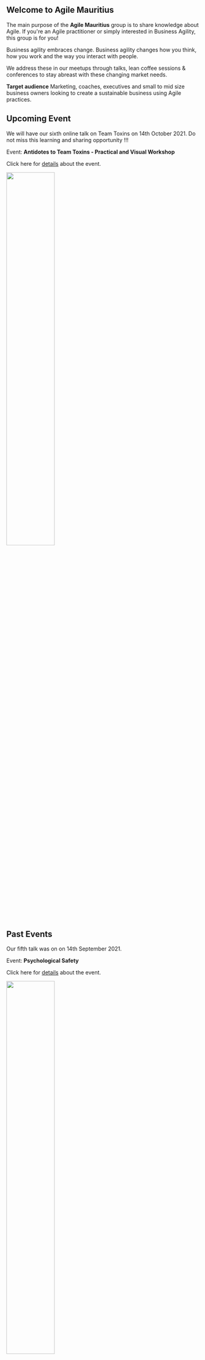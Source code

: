 ## Welcome to Agile Mauritius

The main purpose of the **Agile Mauritius** group is to share knowledge about Agile. If you're an Agile practitioner or simply interested in Business Agility, this group is for you!

Business agility embraces change. Business agility changes how you think, how you work and the way you interact with people.

We address these in our meetups through talks, lean coffee sessions & conferences to stay abreast with these changing market needs.

**Target audience**
Marketing, coaches, executives and small to mid size business owners looking to create a sustainable business using Agile practices.

## Upcoming Event

We will have our sixth online talk on Team Toxins on 14th October 2021.
Do not miss this learning and sharing opportunity !!!

Event: **Antidotes to Team Toxins - Practical and Visual Workshop**


Click here for [details](https://www.meetup.com/agile-mauritius/events/280917370/) about the event.

<a href="https://www.meetup.com/agile-mauritius/events/280917370/">
<img src="https://agilemauritius.com/events/event-banner-6.jpg" width="50%">
</a>

## Past Events

Our fifth talk was on on 14th September 2021.

Event: **Psychological Safety**


Click here for [details](https://www.meetup.com/agile-mauritius/events/280510093/) about the event.

<a href="https://www.meetup.com/agile-mauritius/events/280510093/">
<img src="https://agilemauritius.com/events/event-banner-5.jpg" width="50%">
</a>

----

Our fourth talk was on on 17th August 2021.

Event: **What is Agility and Agile 2.0**


Click here for [details](https://www.meetup.com/agile-mauritius/events/279802091/) about the event.

<a href="https://www.meetup.com/agile-mauritius/events/279802091/">
<img src="https://agilemauritius.com/events/event-banner-4.jpg" width="50%">
</a>

----

Our third online talk on Agility was on 13th July 2021.

Event: **Learning Kanban Basics**

<a href="https://www.meetup.com/agile-mauritius/events/278767656/">
<img src="https://agilemauritius.com/events/event-banner-3.jpeg.jpg" width="50%">
</a>

----

Our second talk on Agility was on 8th June 2021.

Event: **Agile: Where to Start and Why**

It was an online whiteboard talk ...and people came curious :)

<a href="http://agilemauritius.com/events/event-2">
<img src="https://agilemauritius.com/events/event-banner-2.jpeg" width="50%">
</a>

### Code of Conduct

We welcome anyone here as long as you adhere to our [Code of Conduct](http://agilemauritius.com/code-of-conduct).
